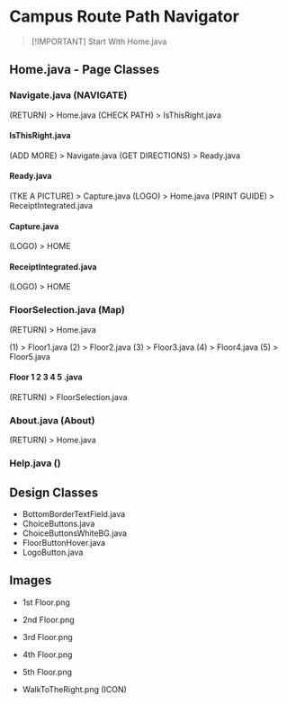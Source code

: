 # Campus Route Path Navigator


> [!IMPORTANT] Start With Home.java

## Home.java - Page Classes

### Navigate.java (NAVIGATE)
(RETURN) > Home.java
(CHECK PATH) > IsThisRight.java

#### IsThisRight.java
(ADD MORE) > Navigate.java
(GET DIRECTIONS) > Ready.java

#### Ready.java
(TKE A PICTURE) > Capture.java
(LOGO) > Home.java
(PRINT GUIDE) > ReceiptIntegrated.java

#### Capture.java
(LOGO) > HOME

#### ReceiptIntegrated.java
(LOGO) > HOME

### FloorSelection.java (Map)
(RETURN) > Home.java

(1) > Floor1.java
(2) > Floor2.java
(3) > Floor3.java
(4) > Floor4.java
(5) > Floor5.java

#### Floor 1 2 3 4 5 .java
(RETURN) > FloorSelection.java

### About.java (About)
(RETURN) > Home.java

### Help.java ()


## Design Classes
- BottomBorderTextField.java
- ChoiceButtons.java
- ChoiceButtonsWhiteBG.java
- FloorButtonHover.java
- LogoButton.java

## Images
- 1st Floor.png
- 2nd Floor.png
- 3rd Floor.png
- 4th Floor.png
- 5th Floor.png
  
- WalkToTheRight.png (ICON)
